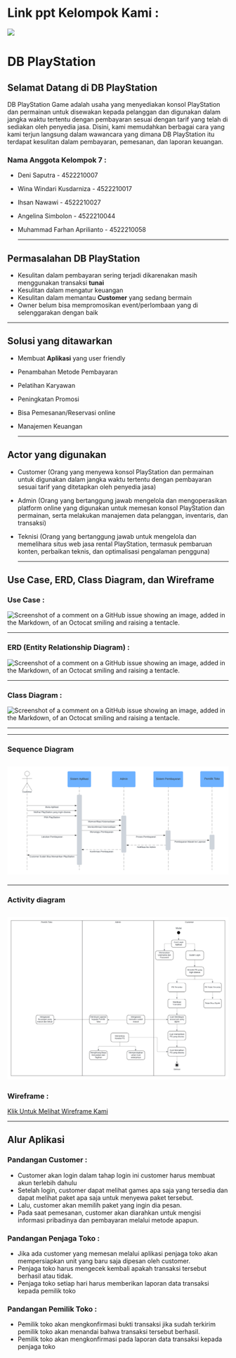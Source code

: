 # Link ppt Kelompok Kami :
![](https://www.canva.com/design/DAGKXFDkpeI/gvWyYyxM3Fi0Y6tYH6xD6w/edit)
# DB PlayStation
## Selamat Datang di DB PlayStation
DB PlayStation Game adalah usaha yang menyediakan konsol PlayStation dan permainan untuk disewakan kepada pelanggan dan digunakan dalam jangka waktu tertentu dengan pembayaran sesuai dengan tarif yang telah di sediakan oleh penyedia jasa. Disini, kami memudahkan berbagai cara yang kami terjun langsung dalam wawancara yang dimana DB PlayStation itu terdapat kesulitan dalam pembayaran, pemesanan, dan laporan keuangan.
### Nama Anggota Kelompok 7 :
* Deni Saputra - 4522210007
* Wina Windari Kusdarniza - 4522210017
* Ihsan Nawawi - 4522210027
* Angelina Simbolon - 4522210044
* Muhammad Farhan Aprilianto - 4522210058
  
  -----------------------
## Permasalahan DB PlayStation
* Kesulitan dalam pembayaran sering terjadi dikarenakan masih menggunakan transaksi **tunai**
* Kesulitan dalam mengatur keuangan
* Kesulitan dalam memantau **Customer** yang sedang bermain
* Owner belum bisa mempromosikan event/perlombaan yang di selenggarakan dengan baik

-----------------------
## Solusi yang ditawarkan
* Membuat **Aplikasi** yang user friendly
* Penambahan Metode Pembayaran
* Pelatihan Karyawan
* Peningkatan Promosi
* Bisa Pemesanan/Reservasi online
* Manajemen Keuangan

  ------------------------
## Actor yang digunakan
* Customer (Orang yang menyewa konsol PlayStation dan permainan untuk digunakan dalam jangka waktu tertentu dengan pembayaran sesuai tarif yang ditetapkan oleh penyedia jasa)
* Admin (Orang yang bertanggung jawab mengelola dan mengoperasikan platform online yang digunakan untuk memesan konsol PlayStation dan permainan, serta melakukan manajemen data pelanggan, inventaris, dan transaksi)
* Teknisi (Orang yang bertanggung jawab untuk mengelola dan memelihara situs web jasa rental PlayStation, termasuk pembaruan konten, perbaikan teknis, dan optimalisasi pengalaman pengguna)

  --------------------------
## Use Case, ERD, Class Diagram, dan Wireframe
### Use Case :
![Screenshot of a comment on a GitHub issue showing an image, added in the Markdown, of an Octocat smiling and raising a tentacle.](https://github.com/angelinasbln/UTS-APBO/blob/main/USE%20CASE.png)

--------------------------- 
### ERD (Entity Relationship Diagram) :
![Screenshot of a comment on a GitHub issue showing an image, added in the Markdown, of an Octocat smiling and raising a tentacle.](https://github.com/angelinasbln/UTS-APBO/blob/main/image.png)

---------------------------
### Class Diagram :
![Screenshot of a comment on a GitHub issue showing an image, added in the Markdown, of an Octocat smiling and raising a tentacle.](https://github.com/angelinasbln/UTS-APBO/blob/main/Class%20Diagram%20APBO.png)

---------------------------

--------------------------------
### Sequence Diagram
![Screenshot of a comment on a GitHub issue showing an image, added in the Markdown, of an Octocat smiling and raising a tentacle.](https://github.com/angelinasbln/UTS-APBO/blob/main/Sequence%20Diagram.png)
------------------------------

--------------------------------
### Activity diagram
![Screenshot of a comment on a GitHub issue showing an image, added in the Markdown, of an Octocat smiling and raising a tentacle.](https://github.com/angelinasbln/UTS-APBO/blob/main/activity%20diagram.jpg)
------------------------------
### Wireframe :
[Klik Untuk Melihat Wireframe Kami](https://www.figma.com/file/uJCEwHUTWPHJp8f2stBqsr/Untitled?type=design&node-id=0%3A1&mode=design&t=B25hBci3Lp7d12nD-1)

-------------------------------------
## Alur Aplikasi 
### Pandangan Customer :
* Customer akan login dalam tahap login ini customer harus membuat akun terlebih dahulu
* Setelah login, customer dapat melihat games apa saja yang tersedia dan dapat melihat paket apa saja untuk menyewa paket tersebut.
* Lalu, customer akan memilih paket yang ingin dia pesan.
* Pada saat pemesanan, customer akan diarahkan untuk mengisi informasi pribadinya dan pembayaran melalui metode apapun.

### Pandangan Penjaga Toko :
* Jika ada customer yang memesan melalui aplikasi penjaga toko akan mempersiapkan unit yang baru saja dipesan oleh customer.
* Penjaga toko harus mengecek kembali apakah transaksi tersebut berhasil atau tidak.
* Penjaga toko setiap hari harus memberikan laporan data transaksi kepada pemilik toko
  
### Pandangan Pemilik Toko :
* Pemilik toko akan mengkonfirmasi bukti transaksi jika sudah terkirim pemilik toko akan menandai bahwa transaksi tersebut berhasil.
* Pemilik toko akan mengkonfirmasi pada laporan data transaksi kepada penjaga toko
